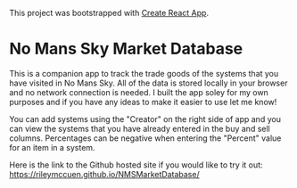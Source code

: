 This project was bootstrapped with [Create React App](https://github.com/facebook/create-react-app).

# No Mans Sky Market Database

This is a companion app to track the trade goods of the systems that you have visited in No Mans Sky. All of the data is stored locally in your browser and no network connection is needed. I built the app soley for my own purposes and if you have any ideas to make it easier to use let me know!

You can add systems using the "Creator" on the right side of app and you can view the systems that you have already entered in the buy and sell columns. Percentages can be negative when entering the "Percent" value for an item in a system.

Here is the link to the Github hosted site if you would like to try it out: https://rileymccuen.github.io/NMSMarketDatabase/
